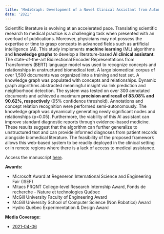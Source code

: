 ```yaml
---
title: 'MediGraph: Development of a Novel Clinical Assistant from Automated Biomedical Literature Extraction via Transformers and Knowledge Graphs'
date: '2021'
---
```


Scientific literature is evolving at an accelerated pace. Translating scientific research to medical practice is a challenging task when presented with an overload of publications. Moreover, physicians may not possess the expertise or time to grasp concepts in advanced fields such as artificial intelligence (AI). This study implements **machine learning** (ML) algorithms and **knowledge graphs** to develop a literature-based **AI clinical assistant**. The state-of-the-art Bidirectional Encoder Representations from Transformers (BERT) language model was used to recognize concepts and relationships in unstructured biomedical text. A large biomedical corpus of over 1,500 documents was organized into a training and test set. A knowledge graph was populated with concepts and relationships. Dynamic graph algorithms abstracted meaningful insight via link prediction and neighborhood detection. The system was tested on over 300 annotated documents and achieved a maximum **precision and recall of 83.08% and 90.62%, respectively** (95% confidence threshold). Annotations and concept relation recognition were performed semi-autonomously. The knowledge graph was dynamically generating newly significant nodes and relationships (p<0.05). Furthermore, the viability of this AI assistant can improve standard diagnostic reports through evidence-based medicine. These results suggest that the algorithm can further generalize to unstructured text and can provide informed diagnoses from patient records alongside biomedical literature. The feasibility of the proposed framework allows this web-based system to be readily deployed in the clinical setting or in remote regions where there is a lack of access to medical assistance.

Access the manuscript [here](https://drive.google.com/file/d/1u75-frLjCBGUa6F8sdIrl-au-MSmGDnX/view?usp=sharing).

**Awards:**
- Microsoft Award at Regeneron International Science and Engineering Fair (ISEF)
- Mitacs FRQNT College-level Research Internship Award, Fonds de recherche - Nature et technologies Québec
- McGill University Faculty of Engineering Award
- McGill University School of Computer Science (Non Robotics) Award
- Hydro Québec Experimentation & Design Award

**Media Coverage:**
- [2021-04-06](https://www.youtube.com/watch?v=-yB8gUDwUaQ)
